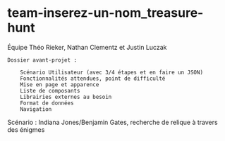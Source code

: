 # team-inserez-un-nom_treasure-hunt

Équipe Théo Rieker, Nathan Clementz et Justin Luczak

```
Dossier avant-projet :

    Scénario Utilisateur (avec 3/4 étapes et en faire un JSON)
    Fonctionnalités attendues, point de difficulté
    Mise en page et apparence
    Liste de composants
    Librairies externes au besoin
    Format de données
    Navigation
```

Scénario : Indiana Jones/Benjamin Gates, recherche de relique à travers des énigmes
